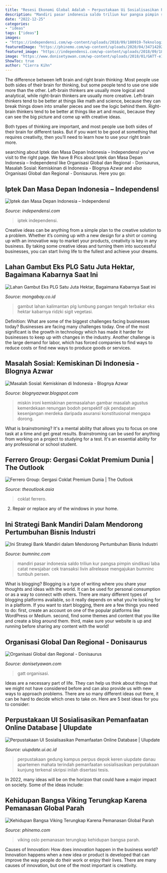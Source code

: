 ```yaml
---
title: "Resesi Ekonomi Global Adalah ~ Perpustakaan Ui Sosialisasikan Pemanfaatan Online Database"
description: "Mandiri pasar indonesia saldo triliun kur pangsa pimpin sindikasi laba catat newsjabar cek transaksi livin allrelease mengajukan bumninc tumbuh persen"
date: "2022-12-25"
categories:
- "ideas"
tags: ["ideas"]
images:
- "https://independensi.com/wp-content/uploads/2018/09/180919-Teknologi-820x510.jpg"
featuredImage: "https://phinemo.com/wp-content/uploads/2020/04/34714202076_bbc4269d81_b-min.jpg"
featured_image: "https://independensi.com/wp-content/uploads/2018/09/180919-Teknologi-820x510.jpg"
image: "https://www.donisetyawan.com/wp-content/uploads/2018/01/GATT-e1516885835266.jpg"
ShowToc: true
author: "Cierra Kihn"
---
```



The difference between left brain and right brain thinking:
Most people use both sides of their brain for thinking, but some people tend to use one side more than the other. Left-brain thinkers are usually more logical and analytical, while right-brain thinkers are usually more creative.
Left-brain thinkers tend to be better at things like math and science, because they can break things down into smaller pieces and see the logic behind them. Right-brain thinkers tend to be better at things like art and music, because they can see the big picture and come up with creative ideas.

Both types of thinking are important, and most people use both sides of their brain for different tasks. But if you want to be good at something that requires creativity, then you’ll need to learn how to use your right brain more.

	

		
searching about Iptek dan Masa Depan Indonesia – IndependensI you've visit to the right page. We have 8 Pics about Iptek dan Masa Depan Indonesia – IndependensI like Organisasi Global dan Regional - Donisaurus, Masalah Sosial: Kemiskinan di Indonesia - Blognya Azwar and also Organisasi Global dan Regional - Donisaurus. Here you go:
		
    
## Iptek Dan Masa Depan Indonesia – IndependensI

<img loading=lazy src="https://independensi.com/wp-content/uploads/2018/09/180919-Teknologi-820x510.jpg" onerror="this.onerror=null;this.src='https://tse1.mm.bing.net/th?id=OIP.paRad60Bq1t_TlFb8z6bMQHaEm&amp;pid=15.1';" alt="Iptek dan Masa Depan Indonesia – IndependensI">

_Source: independensi.com_

>iptek independensi. 

	

Creative ideas can be anything from a simple plan to the creative solution to a problem. Whether it’s coming up with a new design for a shirt or coming up with an innovative way to market your products, creativity is key in any business. By taking some creative ideas and turning them into successful businesses, you can start living life to the fullest and achieve your dreams.

    
## Lahan Gambut Eks PLG Satu Juta Hektar, Bagaimana Kabarnya Saat Ini

<img loading=lazy src="http://www.mongabay.co.id/wp-content/uploads/2016/06/Gambut-terbakar.jpg" onerror="this.onerror=null;this.src='https://tse3.mm.bing.net/th?id=OIP.n271tb4xfgZMBGzhBXkl4wHaE7&amp;pid=15.1';" alt="Lahan Gambut Eks PLG Satu Juta Hektar, Bagaimana Kabarnya Saat ini">

_Source: mongabay.co.id_

>gambut lahan kalimantan plg lumbung pangan tengah terbakar eks hektar kabarnya ridzki sigit vegetasi. 

	

Definition: What are some of the biggest challenges facing businesses today?
Businesses are facing many challenges today. One of the most significant is the growth in technology which has made it harder for businesses to keep up with changes in the industry. Another challenge is the large demand for labor, which has forced companies to find ways to reduce costs or find new ways to produce goods or services.

    
## Masalah Sosial: Kemiskinan Di Indonesia - Blognya Azwar

<img loading=lazy src="https://4.bp.blogspot.com/-chbnjednmXc/UpNWBinBoJI/AAAAAAAACeg/r1REWn6lHUg/s1600/rakyat-miskin.jpg" onerror="this.onerror=null;this.src='https://tse4.mm.bing.net/th?id=OIP.m6xstxOXGuiMm6kgzoeZwgHaFD&amp;pid=15.1';" alt="Masalah Sosial: Kemiskinan di Indonesia - Blognya Azwar">

_Source: blognyazwar.blogspot.com_

>miskin ironi kemiskinan permasalahan gambar masalah agustus kemerdekaan renungan bodoh perspektif ojk pendapatan kesenjangan merdeka daripada asuransi konstitusional mengapa dorong. 

	

What is brainstroming? It's a mental ability that allows you to focus on one task at a time and get great results. Brainstroming can be used for anything from working on a project to studying for a test. It's an essential ability for any professional or school student.

    
## Ferrero Group: Gergasi Coklat Premium Dunia | The Outlook

<img loading=lazy src="https://theoutlook.asia/wp-content/uploads/2020/12/ferero-01-scaled.jpg" onerror="this.onerror=null;this.src='https://tse1.mm.bing.net/th?id=OIP.2nccJ3PgDR-o_XRlvh_MOwHaE6&amp;pid=15.1';" alt="Ferrero Group: Gergasi Coklat Premium Dunia | The Outlook">

_Source: theoutlook.asia_

>coklat ferrero. 

	

2. Repair or replace any of the windows in your home.

    
## Ini Strategi Bank Mandiri Dalam Mendorong Pertumbuhan Bisnis Industri

<img loading=lazy src="https://bumninc.com/wp-content/uploads/2021/01/1580407172.jpg" onerror="this.onerror=null;this.src='https://tse2.mm.bing.net/th?id=OIP.3gPlpx2O9Eb7q29FOc3ULAHaEK&amp;pid=15.1';" alt="Ini Strategi Bank Mandiri dalam Mendorong Pertumbuhan Bisnis Industri">

_Source: bumninc.com_

>mandiri pasar indonesia saldo triliun kur pangsa pimpin sindikasi laba catat newsjabar cek transaksi livin allrelease mengajukan bumninc tumbuh persen. 

	

What is blogging?
Blogging is a type of writing where you share your thoughts and ideas with the world. It can be used for personal consumption or as a way to connect with others. There are many different types of blogging platforms available, so it really depends on what you’re looking for in a platform. If you want to start blogging, there are a few things you need to do: first, create an account on one of the popular platforms like WordPress or Medium. second, find some themes and content that you like and create a blog around them. third, make sure your website is up and running before sharing any content with the world!

    
## Organisasi Global Dan Regional - Donisaurus

<img loading=lazy src="https://www.donisetyawan.com/wp-content/uploads/2018/01/GATT-e1516885835266.jpg" onerror="this.onerror=null;this.src='https://tse4.mm.bing.net/th?id=OIP.O7UAxhN0BuTuPbCfVUWvjAHaFu&amp;pid=15.1';" alt="Organisasi Global dan Regional - Donisaurus">

_Source: donisetyawan.com_

>gatt organisasi. 

	

Ideas are a necessary part of life. They can help us think about things that we might not have considered before and can also provide us with new ways to approach problems. There are so many different ideas out there, it can be hard to decide which ones to take on. Here are 5 best ideas for you to consider: 

    
## Perpustakaan UI Sosialisasikan Pemanfaatan Online Database | UIupdate

<img loading=lazy src="http://uiupdate.ui.ac.id/sites/default/files/field/image/Perpus-UI.jpg" onerror="this.onerror=null;this.src='https://tse1.mm.bing.net/th?id=OIP.07ZPdK7WrEWJRT34K4dFXAHaD8&amp;pid=15.1';" alt="Perpustakaan UI Sosialisasikan Pemanfaatan Online Database | UIupdate">

_Source: uiupdate.ui.ac.id_

>perpustakaan gedung kampus perpus depok keren uiupdate danau apartemen mahata terindah pemanfaatan sosialisasikan perputakaan kunjung terkenal skripsi inilah disertasi tesis. 

	

In 2022, many ideas will be on the horizon that could have a major impact on society. Some of the ideas include: 

    
## Kehidupan Bangsa Viking Terungkap Karena Pemanasan Global Parah

<img loading=lazy src="https://phinemo.com/wp-content/uploads/2020/04/34714202076_bbc4269d81_b-min.jpg" onerror="this.onerror=null;this.src='https://tse3.mm.bing.net/th?id=OIP.udk8mZkIKDho29ICqqv9-AHaFV&amp;pid=15.1';" alt="Kehidupan Bangsa Viking Terungkap Karena Pemanasan Global Parah">

_Source: phinemo.com_

>viking oslo pemanasan terungkap kehidupan bangsa parah. 

	

Causes of Innovation: How does innovation happen in the business world?
Innovation happens when a new idea or product is developed that can improve the way people do their work or enjoy their lives. There are many causes of innovation, but one of the most important is creativity.

